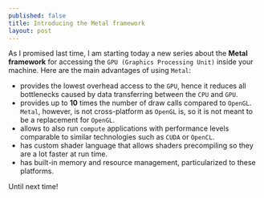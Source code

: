 ```yaml
---
published: false
title: Introducing the Metal framework
layout: post
---
```

As I promised last time, I am starting today a new series about the __Metal framework__ for accessing the `GPU (Graphics Processing Unit)` inside your machine. Here are the main advantages of using `Metal`:

- provides the lowest overhead access to the `GPU`, hence it reduces all bottlenecks caused by data transferring between the `CPU` and `GPU`. 
- provides up to __10__ times the number of draw calls compared to `OpenGL`. `Metal`, however, is not cross-platform as `OpenGL` is, so it is not meant to be a replacement for `OpenGL`.
- allows to also run `compute` applications with performance levels comparable to similar technologies such as `CUDA` or `OpenCL`.
- has custom shader language that allows shaders precompiling so they are a lot faster at run time. 
- has built-in memory and resource management, particularized to these platforms.

Until next time!